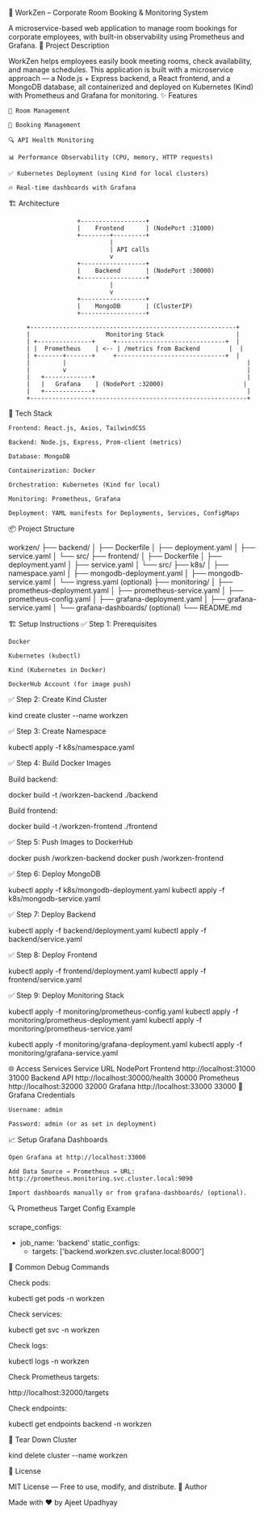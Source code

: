 🚀 WorkZen – Corporate Room Booking & Monitoring System

A microservice-based web application to manage room bookings for corporate employees, with built-in observability using Prometheus and Grafana.
📜 Project Description

WorkZen helps employees easily book meeting rooms, check availability, and manage schedules. This application is built with a microservice approach — a Node.js + Express backend, a React frontend, and a MongoDB database, all containerized and deployed on Kubernetes (Kind) with Prometheus and Grafana for monitoring.
✨ Features

    🏢 Room Management

    📅 Booking Management

    🔍 API Health Monitoring

    📊 Performance Observability (CPU, memory, HTTP requests)

    ✅ Kubernetes Deployment (using Kind for local clusters)

    🔥 Real-time dashboards with Grafana

🏗️ Architecture

                       +------------------+
                       |    Frontend      | (NodePort :31000)
                       +--------+---------+
                                |
                                | API calls
                                v
                       +------------------+
                       |    Backend       | (NodePort :30000)
                       +------------------+
                                |
                                v
                       +------------------+
                       |    MongoDB       | (ClusterIP)
                       +------------------+

         +---------------------------------------------------------+
         |                     Monitoring Stack                    |
         | +---------------+     +------------------------------+  |
         | |  Prometheus    | <-- | /metrics from Backend        |  |
         | +-------+-------+     +------------------------------+  |
         |         |                                                  |
         |         v                                                  |
         |   +-------------+                                          |
         |   |   Grafana    | (NodePort :32000)                      |
         |   +-------------+                                          |
         +------------------------------------------------------------+

🧰 Tech Stack

    Frontend: React.js, Axios, TailwindCSS

    Backend: Node.js, Express, Prom-client (metrics)

    Database: MongoDB

    Containerization: Docker

    Orchestration: Kubernetes (Kind for local)

    Monitoring: Prometheus, Grafana

    Deployment: YAML manifests for Deployments, Services, ConfigMaps

📦 Project Structure

workzen/
├── backend/
│   ├── Dockerfile
│   ├── deployment.yaml
│   ├── service.yaml
│   └── src/
├── frontend/
│   ├── Dockerfile
│   ├── deployment.yaml
│   ├── service.yaml
│   └── src/
├── k8s/
│   ├── namespace.yaml
│   ├── mongodb-deployment.yaml
│   ├── mongodb-service.yaml
│   └── ingress.yaml (optional)
├── monitoring/
│   ├── prometheus-deployment.yaml
│   ├── prometheus-service.yaml
│   ├── prometheus-config.yaml
│   ├── grafana-deployment.yaml
│   ├── grafana-service.yaml
│   └── grafana-dashboards/ (optional)
└── README.md

🏗️ Setup Instructions
✅ Step 1: Prerequisites

    Docker

    Kubernetes (kubectl)

    Kind (Kubernetes in Docker)

    DockerHub Account (for image push)

✅ Step 2: Create Kind Cluster

kind create cluster --name workzen

✅ Step 3: Create Namespace

kubectl apply -f k8s/namespace.yaml

✅ Step 4: Build Docker Images

Build backend:

docker build -t <dockerhub-username>/workzen-backend ./backend

Build frontend:

docker build -t <dockerhub-username>/workzen-frontend ./frontend

✅ Step 5: Push Images to DockerHub

docker push <dockerhub-username>/workzen-backend
docker push <dockerhub-username>/workzen-frontend

✅ Step 6: Deploy MongoDB

kubectl apply -f k8s/mongodb-deployment.yaml
kubectl apply -f k8s/mongodb-service.yaml

✅ Step 7: Deploy Backend

kubectl apply -f backend/deployment.yaml
kubectl apply -f backend/service.yaml

✅ Step 8: Deploy Frontend

kubectl apply -f frontend/deployment.yaml
kubectl apply -f frontend/service.yaml

✅ Step 9: Deploy Monitoring Stack

kubectl apply -f monitoring/prometheus-config.yaml
kubectl apply -f monitoring/prometheus-deployment.yaml
kubectl apply -f monitoring/prometheus-service.yaml

kubectl apply -f monitoring/grafana-deployment.yaml
kubectl apply -f monitoring/grafana-service.yaml

🌐 Access Services
Service	URL	NodePort
Frontend	http://localhost:31000	31000
Backend API	http://localhost:30000/health	30000
Prometheus	http://localhost:32000	32000
Grafana	http://localhost:33000	33000
🔑 Grafana Credentials

    Username: admin

    Password: admin (or as set in deployment)

📈 Setup Grafana Dashboards

    Open Grafana at http://localhost:33000

    Add Data Source → Prometheus → URL: http://prometheus.monitoring.svc.cluster.local:9090

    Import dashboards manually or from grafana-dashboards/ (optional).

🔍 Prometheus Target Config Example

scrape_configs:
  - job_name: 'backend'
    static_configs:
      - targets: ['backend.workzen.svc.cluster.local:8000']

🧠 Common Debug Commands

Check pods:

kubectl get pods -n workzen

Check services:

kubectl get svc -n workzen

Check logs:

kubectl logs <pod-name> -n workzen

Check Prometheus targets:

http://localhost:32000/targets

Check endpoints:

kubectl get endpoints backend -n workzen

🧽 Tear Down Cluster

kind delete cluster --name workzen

📜 License

MIT License — Free to use, modify, and distribute.
🚀 Author

Made with ❤️ by Ajeet Upadhyay
